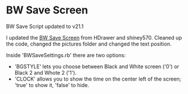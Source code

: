 # BW Save Screen
BW Save Script updated to v21.1

I updated the [BW Save Screen](https://reliccastle.com/resources/460/) from HDrawer and shiney570. Cleaned up the code, changed the pictures folder and changed the text position.

Inside 'BWSaveSettings.rb' there are two options:
* 'BGSTYLE' lets you choose between Black and White screen ('0') or Black 2 and Whote 2 ('1').
* 'CLOCK' allows you to show the time on the center left of the screen; 'true' to show it, 'false' to hide.
